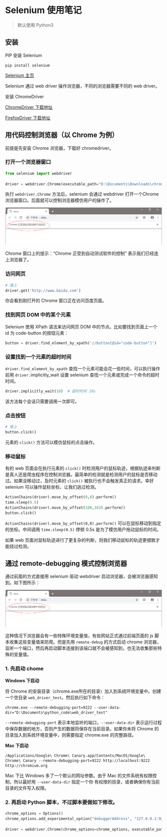 # Selenium 使用笔记

> 默认使用 Python3

## 安装

PIP 安装 Selenium

```shell
pip install selenium
```

[Selenium 主页](https://www.seleniumhq.org/)

Selenium 通过 web driver 操作浏览器，不同的浏览器需要不同的 web driver。

安装 ChromeDriver

[ChromeDriver 下载地址]( http://chromedriver.storage.googleapis.com/index.html )

[FirefoxDriver 下载地址](https://github.com/mozilla/geckodriver/releases/)

## 用代码控制浏览器（以 Chrome 为例）

前提是先安装 Chrome 浏览器，下载好 chromedriver。

### 打开一个浏览器窗口

```python
from selenium import webdriver

driver = webdriver.Chrome(executable_path="D:\Documents\Downloads\chromedriver.exe")
```

执行 `webdriver.Chrome` 方法后，selenium 会通过 webdriver 打开一个Chrome 浏览器窗口。后面就可以控制浏览器模仿用户的操作了。

![Selenium 通过 ChromeDriver 控制 Chrome 浏览器](./.images/Selenium通过ChromeDriver控制Chrome浏览器.png)

Chrome 窗口上的提示：“Chrome 正受到自动测试软件的控制” 表示我们已经连上浏览器了。

### 访问网页

```python
# 接上
driver.get('http://www.baidu.com')
```

你会看到刚打开的 Chrome 窗口正在访问百度页面。

### 找到网页 DOM 中的某个元素

Selenium 使用 XPath 语法来访问网页 DOM 中的节点。比如要找到页面上一个 id 为 code-button 的按钮元素：

```python
button = driver.find_element_by_xpath('//button[@id="code-button"]')
```

### 设置找到一个元素的超时时间

`driver.find_element_by_xpath` 查找一个元素可能会花一些时间，可以执行操作前用 `driver.`implicitly_wait 设置 selenium 查找一个元素或完成一个命令的超时时间。

```python
driver.implicitly_wait(10)  # 超时时间 10s
```

该方法每个会话只需要调用一次即可。

### 点击按钮

```python
# 接上
button.click()
```

元素的 `click()` 方法可以模仿鼠标的点击操作。

### 移动鼠标

有的 web 页面会在执行元素的 `click()` 时检测用户的鼠标轨迹，根据轨迹来判断是真人还是爬虫程序在控制浏览器。最简单的检测就是检测用户的鼠标是否移动过。如果没移动过，及时元素的 `click()` 被执行也不会触发真正的请求。幸好 selenium 可以操作鼠标坐标，让我们逃过检测。

```python
ActionChains(driver).move_by_offset(0,0).perform()
time.sleep(0.5)
ActionChains(driver).move_by_offset(100,103).perform()
button.click()
```

`ActionChains(driver).move_by_offset(0,0).perform()` 可以在鼠标移动到指定的坐标。中间调用 `time.sleep(0.5)` 停顿 0.5s 是为了模仿用户拖动鼠标的时间。

如果 web 页面对鼠标轨迹进行了更复杂的判断，则我们移动鼠标的轨迹更细致才能绕过检测。

## 通过 remote-debugging 模式控制浏览器

通过前面的方式直接用 selenium 驱动 webdriver 启动浏览器，会被浏览器感知到。如下图所示：

![Selenium 通过 ChromeDriver 控制 Chrome 浏览器](./.images/Selenium通过ChromeDriver控制Chrome浏览器.png)

这种情况下浏览器会有一些特殊环境变量值，有些网站正式通过前端页面的 js 脚本收集这些变量值来防爬。但是先用 `remote-debug` 的方式启动 chrome 浏览器，监听一个端口，然后再启动脚本连接到该端口就不会被感知到，也无法收集那些特殊的变量值。

### 1. 先启动 chome

**Windows 下启动**

将 Chrome 的安装目录（chrome.exe所在的目录）加入到系统环境变量中。创建一个空目录 `web_driver_test`。然后执行如下命令：

```shell
chrome.exe --remote-debugging-port=9222 --user-data-dir="D:\Documents\python_code\web_driver_test"
```

`--remote-debugging-port` 表示本地监听的端口，`--user-data-dir` 表示运行过程中保存数据的地方，否则产生的数据将保存在当前目录。如果你未将 Chrome 的目录加入到系统环境变量中，则需要指定 chrome.exe 的完整路径。

**Mac 下启动**

```shell
/Applications/Google\ Chrome\ Canary.app/Contents/MacOS/Google\ Chrome\ Canary --remote-debugging-port=9222 http://localhost:9222 http://chromium.org
```

Mac 下比 Windows 多了一个默认的网址参数。由于 Mac 的文件系统有权限控制，所以最好用 `--user-data-dir`  指定一个你 有权限的目录，或者确保你有当前目录的文件写入权限。

### 2. 再启动 Python 脚本，不过脚本要做如下修改。

```python
chrome_options = Options()
chrome_options.add_experimental_option("debuggerAddress", "127.0.0.1:9222")

driver = webdriver.Chrome(chrome_options=chrome_options, executable_path="D:\Documents\Downloads\chromedriver.exe")
```

